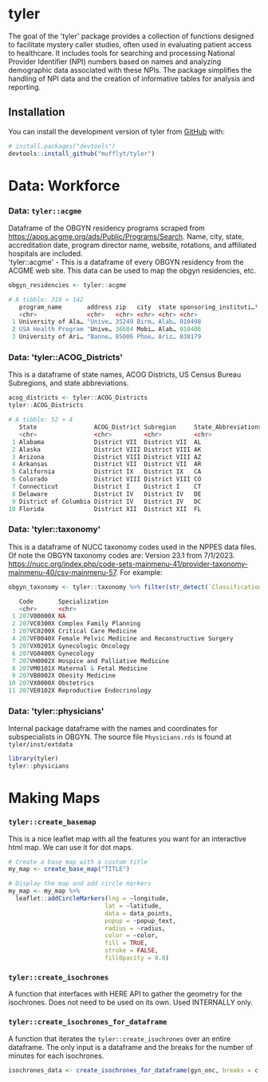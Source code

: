 
# tyler

<!-- badges: start -->
<!-- badges: end -->

The goal of the 'tyler' package provides a collection of functions designed to facilitate mystery caller studies, often used in evaluating patient access to healthcare. It includes tools for searching and processing National Provider Identifier (NPI) numbers based on names and analyzing demographic data associated with these NPIs. The package simplifies the handling of NPI data and the creation of informative tables for analysis and reporting.


## Installation

You can install the development version of tyler from [GitHub](https://github.com/) with:
``` r
# install.packages("devtools")
devtools::install_github("mufflyt/tyler")
```

# Data: Workforce
### Data: `tyler::acgme`
Dataframe of the OBGYN residency programs scraped from https://apps.acgme.org/ads/Public/Programs/Search.  Name, city, state, accreditation date, program director name, website, rotations, and affiliated hospitals are included.  
'tyler::acgme' - This is a dataframe of every OBGYN residency from the ACGME web site.  This data can be used to map the obgyn residencies, etc.  
```r
obgyn_residencies <- tyler::acgme

# A tibble: 318 × 142
   program_name       address zip   city  state sponsoring_instituti…¹ sponsoring_instituti…² phone original_accreditati…³
   <chr>              <chr>   <chr> <chr> <chr> <chr>                  <chr>                  <chr> <chr>                 
 1 University of Ala… "Unive… 35249 Birm… Alab… 010498                 University of Alabama… (205… September 01, 1949    
 2 USA Health Program "Unive… 36604 Mobi… Alab… 010406                 USA Health             (251… August 01, 1960       
 3 University of Ari… "Banne… 85006 Phoe… Ariz… 038179                 University of Arizona… (602… May 07, 1951   
```

### Data: 'tyler::ACOG_Districts' 
This is a dataframe of state names, ACOG Districts, US Census Bureau Subregions, and state abbreviations. 
```r
acog_districts <- tyler::ACOG_Districts
tyler::ACOG_Districts

# A tibble: 52 × 4
   State                ACOG_District Subregion     State_Abbreviations
   <chr>                <chr>         <chr>         <chr>              
 1 Alabama              District VII  District VII  AL                 
 2 Alaska               District VIII District VIII AK                 
 3 Arizona              District VIII District VIII AZ                 
 4 Arkansas             District VII  District VII  AR                 
 5 California           District IX   District IX   CA                 
 6 Colorado             District VIII District VIII CO                 
 7 Connecticut          District I    District I    CT                 
 8 Delaware             District IV   District IV   DE                 
 9 District of Columbia District IV   District IV   DC                 
10 Florida              District XII  District XII  FL 
```

### Data: 'tyler::taxonomy' 
This is a dataframe of NUCC taxonomy codes used in the NPPES data files.  Of note the OBGYN taxonomy codes are: Version 23.1 from 7/1/2023.  https://nucc.org/index.php/code-sets-mainmenu-41/provider-taxonomy-mainmenu-40/csv-mainmenu-57.  For example: 
```r
obgyn_taxonomy <- tyler::taxonomy %>% filter(str_detect(`Classification`, fixed("GYN", ignore_case = TRUE))) %>% select (Code, Specialization)

   Code       Specialization                                   
   <chr>      <chr>                                            
 1 207V00000X NA                                               
 2 207VC0300X Complex Family Planning                          
 3 207VC0200X Critical Care Medicine                           
 4 207VF0040X Female Pelvic Medicine and Reconstructive Surgery
 5 207VX0201X Gynecologic Oncology                             
 6 207VG0400X Gynecology                                       
 7 207VH0002X Hospice and Palliative Medicine                  
 8 207VM0101X Maternal & Fetal Medicine                        
 9 207VB0002X Obesity Medicine                                 
10 207VX0000X Obstetrics                                       
11 207VE0102X Reproductive Endocrinology 
```
### Data: 'tyler::physicians' 
Internal package dataframe with the names and coordinates for subspecialists in OBGYN.  The source file `Physicians.rds` is found at `tyler/inst/extdata`
``` r
library(tyler)
tyler::physicians
```

# Making Maps
### `tyler::create_basemap`
This is a nice leaflet map with all the features you want for an interactive html map.  We can use it for dot maps.  
```r
# Create a base map with a custom title
my_map <- create_base_map("TITLE")

# Display the map and add circle markers
my_map <- my_map %>%
  leaflet::addCircleMarkers(lng = ~longitude,
                           lat = ~latitude,
                           data = data_points,
                           popup = ~popup_text,
                           radius = ~radius,
                           color = ~color,
                           fill = TRUE,
                           stroke = FALSE,
                           fillOpacity = 0.8)
```

### `tyler::create_isochrones`
A function that interfaces with HERE API to gather the geometry for the isochrones.  Does not need to be used on its own.  Used INTERNALLY only.  

### `tyler::create_isochrones_for_dataframe`
A function that iterates the `tyler::create_isochrones` over an entire dataframe.  The only input is a dataframe and the breaks for the number of minutes for each isochrones.  
```r
isochrones_data <- create_isochrones_for_dataframe(gyn_onc, breaks = c(0, 30, 60, 120, 180))
```
